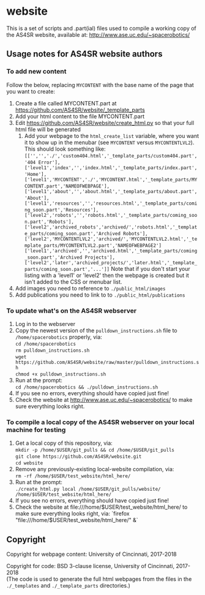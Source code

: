 # website

This is a set of scripts and .part(ial) files used to compile a working copy of the AS4SR website, available at:
http://www.ase.uc.edu/~spacerobotics/


## Usage notes for AS4SR website authors

### To add new content
Follow the below, replacing `MYCONTENT` with the base name of the page that you want to create:
1. Create a file called MYCONTENT.part at https://github.com/AS4SR/website/_template_parts
1. Add your html content to the file MYCONTENT.part
1. Edit https://github.com/AS4SR/website/create_html.py so that your full html file will be generated
    1. Add your webpage to the `html_create_list` variable, where you want it to show up in the menubar (see `MYCONTENT` versus `MYCONTENTLVL2`). This should look something like:  
    `[['','','./','custom404.html','_template_parts/custom404.part','404 Error'],`
    ` ['level1','index','','index.html','_template_parts/index.part','Home'],`
    ` ['level1','MYCONTENT','./','MYCONTENT.html','_template_parts/MYCONTENT.part','NAMEOFWEBPAGE'],`
    ` ['level1','about','','about.html','_template_parts/about.part','About'],`
    ` ['level1','resources','','resources.html','_template_parts/coming_soon.part','Resources'],`
    ` ['level2','robots','','robots.html','_template_parts/coming_soon.part','Robots'],`
    ` ['level2','archived_robots','archived/','robots.html','_template_parts/coming_soon.part','Archived Robots'],`
    ` ['level2','MYCONTENTLVL2','archived/','MYCONTENTLVL2.html','_template_parts/MYCONTENTLVL2.part','NAMEOFWEBPAGE2']`
    ` ['level1','archived','','archived.html','_template_parts/coming_soon.part','Archived Projects'],`
    ` ['level2','later','archived_projects/','later.html','_template_parts/coming_soon.part','...']]`
    Note that if you don't start your listing with a 'level1' or 'level2' then the webpage is created but it isn't added to the CSS or menubar list.
1. Add images you need to reference to `./public_html/images`
1. Add publications you need to link to to `./public_html/publications`

### To update what's on the AS4SR webserver
1. Log in to the webserver
1. Copy the newest version of the `pulldown_instructions.sh` file to `/home/spacerobotics` properly, via:  
`cd /home/spacerobotics`  
`rm pulldown_instructions.sh`  
`wget https://github.com/AS4SR/website/raw/master/pulldown_instructions.sh`  
`chmod +x pulldown_instructions.sh`
1. Run at the prompt:  
`cd /home/spacerobotics && ./pulldown_instructions.sh`
1. If you see no errors, everything should have copied just fine!
1. Check the website at http://www.ase.uc.edu/~spacerobotics/ to make sure everything looks right.

### To compile a local copy of the AS4SR webserver on your local machine for testing
1. Get a local copy of this repository, via:  
`mkdir -p /home/$USER/git_pulls && cd /home/$USER/git_pulls`  
`git clone https://github.com/AS4SR/website.git`  
`cd website`
1. Remove any previously-existing local-website compilation, via:  
`rm -rf /home/$USER/test_website/html_here/`
1. Run at the prompt:  
`./create_html.py local /home/$USER/git_pulls/website/ /home/$USER/test_website/html_here/`
1. If you see no errors, everything should have copied just fine!
1. Check the website at file:///home/$USER/test_website/html_here/ to make sure everything looks right, via:  
`firefox "file:///home/$USER/test_website/html_here/" &`

## Copyright
Copyright for webpage content: University of Cincinnati, 2017-2018

Copyright for code: BSD 3-clause license, University of Cincinnati, 2017-2018  
(The code is used to generate the full html webpages from the files in the `./_templates` and `./_template_parts` directories.)

